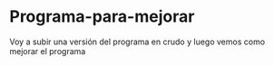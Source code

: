 # Programa-para-mejorar
Voy a subir una versión del programa en crudo y luego vemos como mejorar el programa
